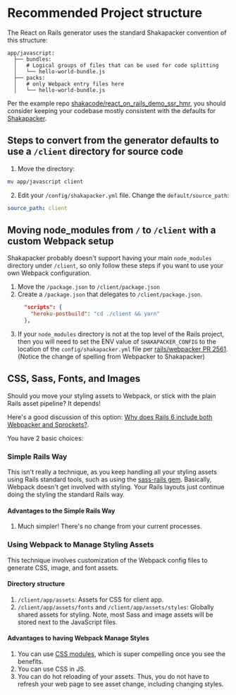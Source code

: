 # Recommended Project structure

The React on Rails generator uses the standard Shakapacker convention of this structure:

```text
app/javascript:
  ├── bundles:
  │   # Logical groups of files that can be used for code splitting
  │   └── hello-world-bundle.js
  ├── packs:
  │   # only Webpack entry files here
  │   └── hello-world-bundle.js
```

Per the example repo [shakacode/react_on_rails_demo_ssr_hmr](https://github.com/shakacode/react_on_rails_demo_ssr_hmr),
you should consider keeping your codebase mostly consistent with the defaults for [Shakapacker](https://github.com/shakacode/shakapacker).

## Steps to convert from the generator defaults to use a `/client` directory for source code

1. Move the directory:

```sh
mv app/javascript client
```

2. Edit your `/config/shakapacker.yml` file. Change the `default/source_path`:

```yml
source_path: client
```

## Moving node_modules from `/` to `/client` with a custom Webpack setup

Shakapacker probably doesn't support having your main `node_modules` directory under `/client`, so only follow these steps if you want to use your own Webpack configuration.

1. Move the `/package.json` to `/client/package.json`
2. Create a `/package.json` that delegates to `/client/package.json`.
   ```json
     "scripts": {
       "heroku-postbuild": "cd ./client && yarn"
     },
   ```
3. If your `node_modules` directory is not at the top level of the Rails project, then you will need to set the
   ENV value of `SHAKAPACKER_CONFIG` to the location of the `config/shakapacker.yml` file per [rails/webpacker PR 2561](https://github.com/rails/webpacker/pull/2561). (Notice the change of spelling from Webpacker to Shakapacker)

## CSS, Sass, Fonts, and Images

Should you move your styling assets to Webpack, or stick with the plain Rails asset pipeline? It depends!

Here's a good discussion of this option: [Why does Rails 6 include both Webpacker and Sprockets?](https://rossta.net/blog/why-does-rails-install-both-webpacker-and-sprockets.html).

You have 2 basic choices:

### Simple Rails Way

This isn't really a technique, as you keep handling all your styling assets using Rails standard tools, such as using the [sass-rails gem](https://rubygems.org/gems/sass-rails/versions/5.0.4). Basically, Webpack doesn't get involved with styling. Your Rails layouts just continue doing the styling the standard Rails way.

#### Advantages to the Simple Rails Way

1. Much simpler! There's no change from your current processes.

### Using Webpack to Manage Styling Assets

This technique involves customization of the Webpack config files to generate CSS, image, and font assets.

#### Directory structure

1. `/client/app/assets`: Assets for CSS for client app.
1. `/client/app/assets/fonts` and `/client/app/assets/styles`: Globally shared assets for styling. Note, most Sass and image assets will be stored next to the JavaScript files.

#### Advantages to having Webpack Manage Styles

1. You can use [CSS modules](https://github.com/css-modules/css-modules), which is super compelling once you see the benefits.
1. You can use CSS in JS.
1. You can do hot reloading of your assets. Thus, you do not have to refresh your web page to see asset change, including changing styles.
